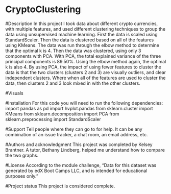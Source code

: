 # CryptoClustering

#Description
In this project I took data about different crypto currencies, with multiple features, and used different clustering techniques to group the data using unsupervised machine learning. First the data is scaled using StandardScaler. Then the data is clustered based on all of the features using KMeans. The data was run through the elbow method to determine that the optimal k is 4. Then the data was clustered, using only 3 components with PCA. With PCA, the total explained variance of the three principal components is 89.50%. Using the elbow method again, the optimal k is also 4. By using PCA, the impact of using fewer features to cluster the data is that the two clusters (clusters 2 and 3) are visually outliers, and clear independent clusters. Where when all of the features are used to cluster the data, then clusters 2 and 3 look mixed in with the other clusters.

#Visuals

#Installation
For this code you will need to run the following dependencies:
import pandas as pd
import hvplot.pandas
from sklearn.cluster import KMeans
from sklearn.decomposition import PCA
from sklearn.preprocessing import StandardScaler

#Support
Tell people where they can go to for help. It can be any combination of an issue tracker, a chat room, an email address, etc.

#Authors and acknowledgment
This project was completed by Kelsey Brantner. A tutor, Bethany Lindberg, helped me understand how to compare the two graphs. 

#License
According to the module challenge, “Data for this dataset was generated by edX Boot Camps LLC, and is intended for educational purposes only.”

#Project status
This project is considered complete. 
